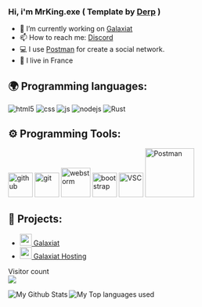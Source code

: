 ### Hi, i'm MrKing.exe ( Template by [Derp](https://github.com/Derpinou) )

- 🔭 I’m currently working on [Galaxiat](https://discord.galaxiat.com)
- 📫 How to reach me: [Discord](https://discord.galaxiat.com)
- 💻 I use [Postman](https://www.postman.com) for create a social network.
- 🥖 I live in France


## 🌍 Programming languages:
<p>
  <img alt="html5" src="https://img.shields.io/badge/-HTML5-E34F26?style=flat-square&logo=html5&logoColor=white" />
  <img alt="css" src="https://img.shields.io/badge/-CSS-00A6FF?style=flat-square&logo=css3&logoColor=white" />
  <img alt="js" src="https://img.shields.io/badge/-Javascript-FFEE00?style=flat-square&logo=javascript&logoColor=black" />
  <img alt="nodejs" src="https://img.shields.io/badge/-NodeJS-43853D?style=flat-square&logo=Node.js&logoColor=white" />
  <img alt="Rust" src="https://img.shields.io/badge/-Rust-lightgrey?style=flat-square&logo=Rust" />
  
</p>

## ⚙️ Programming Tools:
<p>
  <img alt="github" width="50px" src="https://raw.githubusercontent.com/coderjojo/coderjojo/master/img/github.svg"/>
    <img alt="git" width="50px" src="https://upload.wikimedia.org/wikipedia/commons/thumb/3/3f/Git_icon.svg/97px-Git_icon.svg.png"/ >
  <img alt="webstorm" width="60px" src="https://cdn.freebiesupply.com/logos/thumbs/2x/webstorm-icon-logo.png"/>
    <img alt="bootstrap" width="50px" src="https://img.icons8.com/color/452/bootstrap.png"/>
    <img alt="VSC" width="50px" src="https://framalibre.org/sites/default/files/styles/thumbnail/public/leslogos/Visual_Studio_Code_1.18_icon.png?itok=smeMcds3"/>
  <img alt="Postman" width="100px" src="https://blog.qualys.com/wp-content/uploads/2020/10/postman.jpg"/>
</p>
  





## 🚩 Projects:
- [<img src="https://my.galaxiat.com/assets/img/logo.png" width="24"/> Galaxiat](https://discord.galaxiat.com)
- [<img src="https://my.galaxiat.com/assets/img/logo.png" width="24"/> Galaxiat Hosting](https://galaxiat.com)



<p align="left"> 
  Visitor count<br>
  <img src="https://profile-counter.glitch.me/MrPandaDev/count.svg" />
</p>

<img align="left" alt="My Github Stats" src="https://github-readme-stats.vercel.app/api?username=MrKinggDev&show_icons=true&hide_border=true" />
<img align="left" alt="My Top languages used" src="https://github-readme-stats.vercel.app/api/top-langs?username=mrkinggdev&show_icons=true&theme=tokyonight&layout=compact" />
